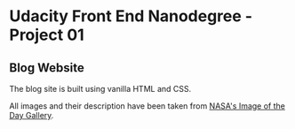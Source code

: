 # Udacity Front End Nanodegree - Project 01

## Blog Website

The blog site is built using vanilla HTML and CSS.

All images and their description have been taken from [NASA's Image of the Day Gallery](https://www.nasa.gov/multimedia/imagegallery/iotd.html).
